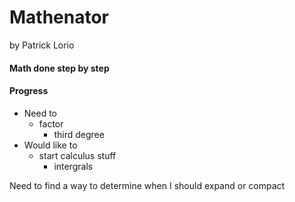 # Mathenator
by Patrick Lorio

#### Math done step by step

#### Progress
* Need to
	* factor
	    * third degree
* Would like to
	* start calculus stuff
		* intergrals


Need to find a way to determine when I should expand or compact